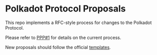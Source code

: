 # Polkadot Protocol Proposals

This repo implements a RFC-style process for changes to the Polkadot Protocol.

Please refer to [PPP#1](./proposals/0001-process.md) for details on the current process.

New proposals should follow the official [templates](./proposals/0000-template.md).
